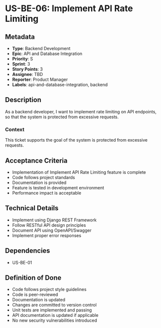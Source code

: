 # US-BE-06: Implement API Rate Limiting

## Metadata
- **Type**: Backend Development
- **Epic**: API and Database Integration
- **Priority**: S
- **Sprint**: 3
- **Story Points**: 3
- **Assignee**: TBD
- **Reporter**: Product Manager
- **Labels**: api-and-database-integration, backend

## Description
As a backend developer, I want to implement rate limiting on API endpoints, so that the system is protected from excessive requests.

### Context
This ticket supports the goal of the system is protected from excessive requests.

## Acceptance Criteria
- Implementation of Implement API Rate Limiting feature is complete
- Code follows project standards
- Documentation is provided
- Feature is tested in development environment
- Performance impact is acceptable

## Technical Details
- Implement using Django REST Framework
- Follow RESTful API design principles
- Document API using OpenAPI/Swagger
- Implement proper error responses

## Dependencies
- US-BE-01

## Definition of Done
- Code follows project style guidelines
- Code is peer-reviewed
- Documentation is updated
- Changes are committed to version control
- Unit tests are implemented and passing
- API documentation is updated if applicable
- No new security vulnerabilities introduced
